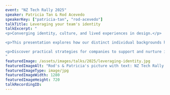 ```yaml
---
event: "NZ Tech Rally 2025"
speaker: Patricia Tan & Rod Acevedo
speakerKey: ["patricia-tan", "rod-acevedo"]
talkTitle: Leveraging your team's identity
talkExcerpt: "  
<p>Converging identity, culture, and lived experiences in design.</p> 

<p>This presentation explores how our distinct individual backgrounds have shaped our careers in design and tech, from the challenges we've faced to the different ways we've overcome them. We'll share our personal stories, shedding light on the unique issues and frustrations immigrants encounter, and how we've transformed our cultural backgrounds into professional strengths.</p> 

<p>Discover practical strategies for companies to support and nurture immigrant talent, tapping into the diverse perspectives that drive innovation. Join us for an inspiring look at design through an immigrant's lens, and gain actionable insights to create a more inclusive, creative workplace that harnesses the power of cultural diversity.</p>
"
featuredImage: /assets/images/talks/2025/leveraging-identity.jpg
featuredImageAlt: "Rod's & Patricia's picture with text: NZ Tech Rally. Leveraging your team's identity. A talk by Patricia Tan, Senior Product Designer & Rod Acevedo, Design Lead @ RUSH Digital"
featuredImageType: image/jpg
featuredImageWidth: 1280
featuredImageHeight: 720
talkRecordingID:
---
```

